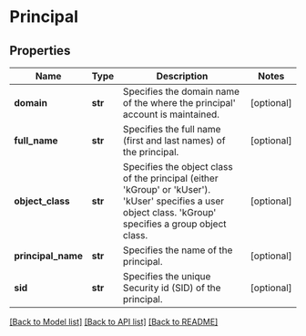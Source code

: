 # Principal

## Properties
Name | Type | Description | Notes
------------ | ------------- | ------------- | -------------
**domain** | **str** | Specifies the domain name of the where the principal&#39; account is maintained. | [optional] 
**full_name** | **str** | Specifies the full name (first and last names) of the principal. | [optional] 
**object_class** | **str** | Specifies the object class of the principal (either &#39;kGroup&#39; or &#39;kUser&#39;). &#39;kUser&#39; specifies a user object class. &#39;kGroup&#39; specifies a group object class. | [optional] 
**principal_name** | **str** | Specifies the name of the principal. | [optional] 
**sid** | **str** | Specifies the unique Security id (SID) of the principal. | [optional] 

[[Back to Model list]](../README.md#documentation-for-models) [[Back to API list]](../README.md#documentation-for-api-endpoints) [[Back to README]](../README.md)



